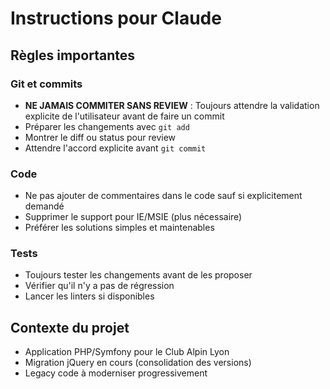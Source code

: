 # Instructions pour Claude

## Règles importantes

### Git et commits

- **NE JAMAIS COMMITER SANS REVIEW** : Toujours attendre la validation explicite de l'utilisateur avant de faire un commit
- Préparer les changements avec `git add`
- Montrer le diff ou status pour review
- Attendre l'accord explicite avant `git commit`

### Code

- Ne pas ajouter de commentaires dans le code sauf si explicitement demandé
- Supprimer le support pour IE/MSIE (plus nécessaire)
- Préférer les solutions simples et maintenables

### Tests

- Toujours tester les changements avant de les proposer
- Vérifier qu'il n'y a pas de régression
- Lancer les linters si disponibles

## Contexte du projet

- Application PHP/Symfony pour le Club Alpin Lyon
- Migration jQuery en cours (consolidation des versions)
- Legacy code à moderniser progressivement
